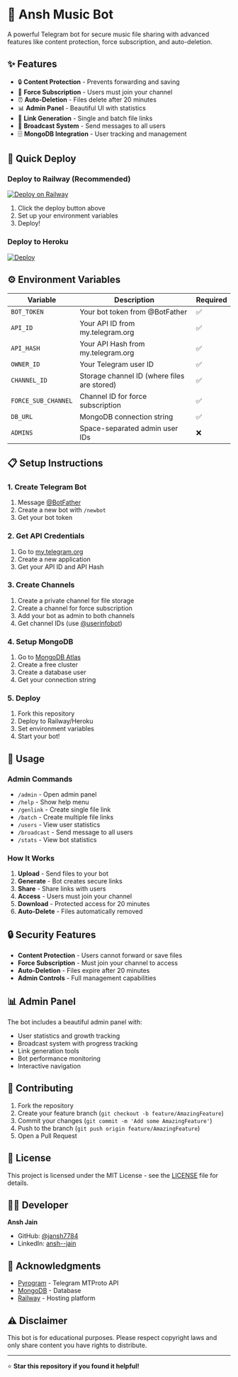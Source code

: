 # 🎵 Ansh Music Bot

A powerful Telegram bot for secure music file sharing with advanced features like content protection, force subscription, and auto-deletion.

## ✨ Features

- 🔒 **Content Protection** - Prevents forwarding and saving
- 👥 **Force Subscription** - Users must join your channel
- ⏰ **Auto-Deletion** - Files delete after 20 minutes
- 📊 **Admin Panel** - Beautiful UI with statistics
- 🔗 **Link Generation** - Single and batch file links
- 📢 **Broadcast System** - Send messages to all users
- 🗄️ **MongoDB Integration** - User tracking and management

## 🚀 Quick Deploy

### Deploy to Railway (Recommended)

[![Deploy on Railway](https://railway.app/button.svg)](https://railway.app/template/your-template-id)

1. Click the deploy button above
2. Set up your environment variables
3. Deploy!

### Deploy to Heroku

[![Deploy](https://www.herokucdn.com/deploy/button.svg)](https://heroku.com/deploy?template=https://github.com/jansh7784/ansh-music-bot)

## ⚙️ Environment Variables

| Variable | Description | Required |
|----------|-------------|----------|
| `BOT_TOKEN` | Your bot token from @BotFather | ✅ |
| `API_ID` | Your API ID from my.telegram.org | ✅ |
| `API_HASH` | Your API Hash from my.telegram.org | ✅ |
| `OWNER_ID` | Your Telegram user ID | ✅ |
| `CHANNEL_ID` | Storage channel ID (where files are stored) | ✅ |
| `FORCE_SUB_CHANNEL` | Channel ID for force subscription | ✅ |
| `DB_URL` | MongoDB connection string | ✅ |
| `ADMINS` | Space-separated admin user IDs | ❌ |

## 📋 Setup Instructions

### 1. Create Telegram Bot
1. Message [@BotFather](https://t.me/BotFather)
2. Create a new bot with `/newbot`
3. Get your bot token

### 2. Get API Credentials
1. Go to [my.telegram.org](https://my.telegram.org)
2. Create a new application
3. Get your API ID and API Hash

### 3. Create Channels
1. Create a private channel for file storage
2. Create a channel for force subscription
3. Add your bot as admin to both channels
4. Get channel IDs (use [@userinfobot](https://t.me/userinfobot))

### 4. Setup MongoDB
1. Go to [MongoDB Atlas](https://cloud.mongodb.com)
2. Create a free cluster
3. Create a database user
4. Get your connection string

### 5. Deploy
1. Fork this repository
2. Deploy to Railway/Heroku
3. Set environment variables
4. Start your bot!

## 🎯 Usage

### Admin Commands
- `/admin` - Open admin panel
- `/help` - Show help menu
- `/genlink` - Create single file link
- `/batch` - Create multiple file links
- `/users` - View user statistics
- `/broadcast` - Send message to all users
- `/stats` - View bot statistics

### How It Works
1. **Upload** - Send files to your bot
2. **Generate** - Bot creates secure links
3. **Share** - Share links with users
4. **Access** - Users must join your channel
5. **Download** - Protected access for 20 minutes
6. **Auto-Delete** - Files automatically removed

## 🔒 Security Features

- **Content Protection** - Users cannot forward or save files
- **Force Subscription** - Must join your channel to access
- **Auto-Deletion** - Files expire after 20 minutes
- **Admin Controls** - Full management capabilities

## 📊 Admin Panel

The bot includes a beautiful admin panel with:
- User statistics and growth tracking
- Broadcast system with progress tracking
- Link generation tools
- Bot performance monitoring
- Interactive navigation

## 🤝 Contributing

1. Fork the repository
2. Create your feature branch (`git checkout -b feature/AmazingFeature`)
3. Commit your changes (`git commit -m 'Add some AmazingFeature'`)
4. Push to the branch (`git push origin feature/AmazingFeature`)
5. Open a Pull Request

## 📝 License

This project is licensed under the MIT License - see the [LICENSE](LICENSE) file for details.

## 👨‍💻 Developer

**Ansh Jain**
- GitHub: [@jansh7784](https://github.com/jansh7784)
- LinkedIn: [ansh--jain](https://linkedin.com/in/ansh--jain)

## 🙏 Acknowledgments

- [Pyrogram](https://github.com/pyrogram/pyrogram) - Telegram MTProto API
- [MongoDB](https://www.mongodb.com) - Database
- [Railway](https://railway.app) - Hosting platform

## ⚠️ Disclaimer

This bot is for educational purposes. Please respect copyright laws and only share content you have rights to distribute.

---

⭐ **Star this repository if you found it helpful!**